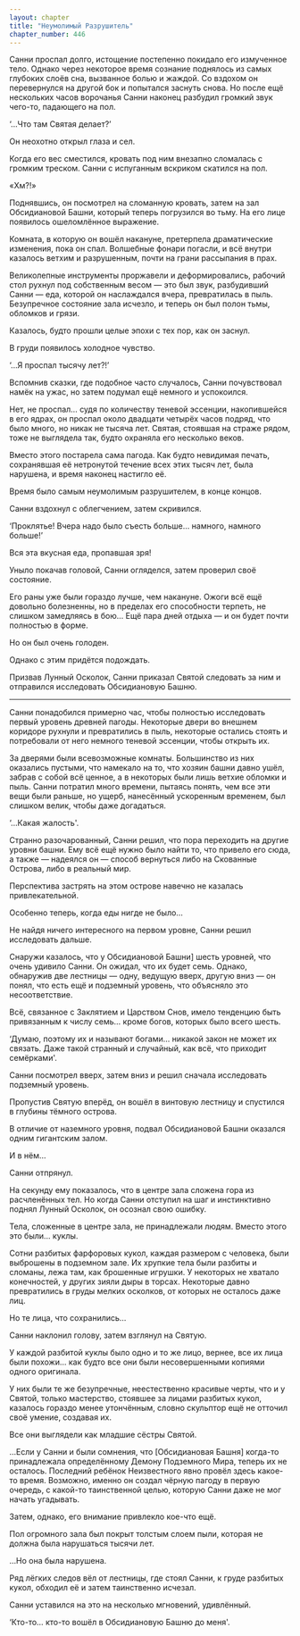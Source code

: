 ```yaml
---
layout: chapter
title: "Неумолимый Разрушитель"
chapter_number: 446
---
```


Санни проспал долго, истощение постепенно покидало его измученное тело. Однако через некоторое время сознание поднялось из самых глубоких слоёв сна, вызванное болью и жаждой. Со вздохом он перевернулся на другой бок и попытался заснуть снова. Но после ещё нескольких часов ворочанья Санни наконец разбудил громкий звук чего-то, падающего на пол.

‘…Что там Святая делает?’

Он неохотно открыл глаза и сел.

Когда его вес сместился, кровать под ним внезапно сломалась с громким треском. Санни с испуганным вскриком скатился на пол.

«Хм?!»

Поднявшись, он посмотрел на сломанную кровать, затем на зал Обсидиановой Башни, который теперь погрузился во тьму. На его лице появилось ошеломлённое выражение.

Комната, в которую он вошёл накануне, претерпела драматические изменения, пока он спал. Волшебные фонари погасли, и всё внутри казалось ветхим и разрушенным, почти на грани рассыпания в прах.

Великолепные инструменты проржавели и деформировались, рабочий стол рухнул под собственным весом — это был звук, разбудивший Санни — еда, которой он наслаждался вчера, превратилась в пыль. Безупречное состояние зала исчезло, и теперь он был полон тьмы, обломков и грязи.

Казалось, будто прошли целые эпохи с тех пор, как он заснул.

В груди появилось холодное чувство.

‘…Я проспал тысячу лет?!’

Вспомнив сказки, где подобное часто случалось, Санни почувствовал намёк на ужас, но затем подумал ещё немного и успокоился.

Нет, не проспал… судя по количеству теневой эссенции, накопившейся в его ядрах, он проспал около двадцати четырёх часов подряд, что было много, но никак не тысяча лет. Святая, стоявшая на страже рядом, тоже не выглядела так, будто охраняла его несколько веков.

Вместо этого постарела сама пагода. Как будто невидимая печать, сохранявшая её нетронутой течение всех этих тысяч лет, была нарушена, и время наконец настигло её.

Время было самым неумолимым разрушителем, в конце концов.

Санни вздохнул с облегчением, затем скривился.

‘Проклятье! Вчера надо было съесть больше… намного, намного больше!’

Вся эта вкусная еда, пропавшая зря!

Уныло покачав головой, Санни огляделся, затем проверил своё состояние.

Его раны уже были гораздо лучше, чем накануне. Ожоги всё ещё довольно болезненны, но в пределах его способности терпеть, не слишком замедляясь в бою… Ещё пара дней отдыха — и он будет почти полностью в форме.

Но он был очень голоден.

Однако с этим придётся подождать.

Призвав Лунный Осколок, Санни приказал Святой следовать за ним и отправился исследовать Обсидиановую Башню.

***

Санни понадобился примерно час, чтобы полностью исследовать первый уровень древней пагоды. Некоторые двери во внешнем коридоре рухнули и превратились в пыль, некоторые остались стоять и потребовали от него немного теневой эссенции, чтобы открыть их.

За дверями были всевозможные комнаты. Большинство из них оказались пустыми, что намекало на то, что хозяин башни давно ушёл, забрав с собой всё ценное, а в некоторых были лишь ветхие обломки и пыль. Санни потратил много времени, пытаясь понять, чем все эти вещи были раньше, но ущерб, нанесённый ускоренным временем, был слишком велик, чтобы даже догадаться.

‘…Какая жалость'.

Странно разочарованный, Санни решил, что пора переходить на другие уровни башни. Ему всё ещё нужно было найти то, что привело его сюда, а также — надеялся он — способ вернуться либо на Скованные Острова, либо в реальный мир.

Перспектива застрять на этом острове навечно не казалась привлекательной.

Особенно теперь, когда еды нигде не было…

Не найдя ничего интересного на первом уровне, Санни решил исследовать дальше.

Снаружи казалось, что у Обсидиановой Башни] шесть уровней, что очень удивило Санни. Он ожидал, что их будет семь. Однако, обнаружив две лестницы — одну, ведущую вверх, другую вниз — он понял, что есть ещё и подземный уровень, что объясняло это несоответствие.

Всё, связанное с Заклятием и Царством Снов, имело тенденцию быть привязанным к числу семь… кроме богов, которых было всего шесть.

‘Думаю, поэтому их и называют богами… никакой закон не может их связать. Даже такой странный и случайный, как всё, что приходит семёрками'.

Санни посмотрел вверх, затем вниз и решил сначала исследовать подземный уровень.

Пропустив Святую вперёд, он вошёл в винтовую лестницу и спустился в глубины тёмного острова.

В отличие от наземного уровня, подвал Обсидиановой Башни оказался одним гигантским залом.

И в нём…

Санни отпрянул.

На секунду ему показалось, что в центре зала сложена гора из расчленённых тел. Но когда Санни отступил на шаг и инстинктивно поднял Лунный Осколок, он осознал свою ошибку.

Тела, сложенные в центре зала, не принадлежали людям. Вместо этого это были… куклы.

Сотни разбитых фарфоровых кукол, каждая размером с человека, были выброшены в подземном зале. Их хрупкие тела были разбиты и сломаны, лежа там, как брошенные игрушки. У некоторых не хватало конечностей, у других зияли дыры в торсах. Некоторые давно превратились в груды мелких осколков, от которых не осталось даже лиц.

Но те лица, что сохранились…

Санни наклонил голову, затем взглянул на Святую.

У каждой разбитой куклы было одно и то же лицо, вернее, все их лица были похожи… как будто все они были несовершенными копиями одного оригинала.

У них были те же безупречные, неестественно красивые черты, что и у Святой, только мастерство, стоявшее за лицами разбитых кукол, казалось гораздо менее утончённым, словно скульптор ещё не отточил своё умение, создавая их.

Все они выглядели как младшие сёстры Святой.

…Если у Санни и были сомнения, что [Обсидиановая Башня] когда-то принадлежала определённому Демону Подземного Мира, теперь их не осталось. Последний ребёнок Неизвестного явно провёл здесь какое-то время. Возможно, именно он создал чёрную пагоду в первую очередь, с какой-то таинственной целью, которую Санни даже не мог начать угадывать.

Затем, однако, его внимание привлекло кое-что ещё.

Пол огромного зала был покрыт толстым слоем пыли, которая не должна была нарушаться тысячи лет.

…Но она была нарушена.

Ряд лёгких следов вёл от лестницы, где стоял Санни, к груде разбитых кукол, обходил её и затем таинственно исчезал.

Санни уставился на это на несколько мгновений, удивлённый.

‘Кто-то… кто-то вошёл в Обсидиановую Башню до меня'.